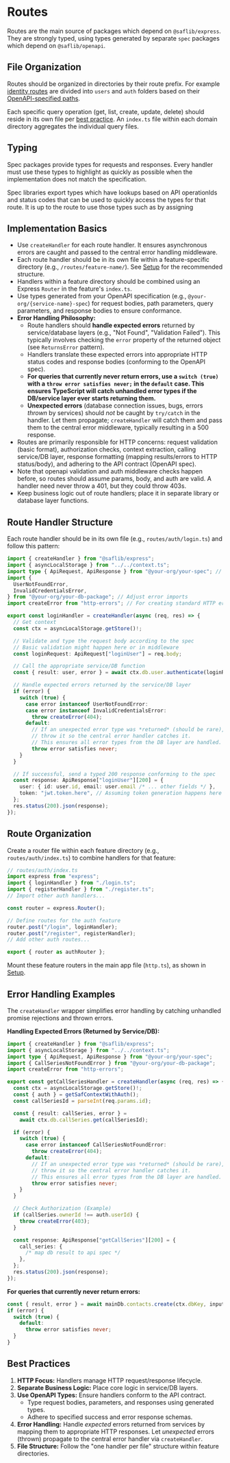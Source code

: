 # Routes

Routes are the main source of packages which depend on `@saflib/express`. They are strongly typed, using types generated by separate `spec` packages which depend on `@saflib/openapi`.

## File Organization

Routes should be organized in directories by their route prefix. For example [identity routes](https://github.com/sderickson/saflib/tree/f1864114bbd38b20996ea0dfe486767dff42d3b2/identity/identity-service/routes) are divided into `users` and `auth` folders based on their [OpenAPI-specified paths](https://github.com/sderickson/saflib/blob/f1864114bbd38b20996ea0dfe486767dff42d3b2/identity/identity-spec/openapi.yaml).

Each specific query operation (get, list, create, update, delete) should reside in its own file per [best practice](../../best-practices.md#keep-files-small). An `index.ts` file within each domain directory aggregates the individual query files.

## Typing

Spec packages provide types for requests and responses. Every handler must use these types to highlight as quickly as possible when the implementation does not match the specification.

Spec libraries export types which have lookups based on API operationIds and status codes that can be used to quickly access the types for that route. It is up to the route to use those types such as by assigning

## Implementation Basics

- Use `createHandler` for each route handler. It ensures asynchronous errors are caught and passed to the central error handling middleware.
- Each route handler should be in its own file within a feature-specific directory (e.g., `/routes/feature-name/`). See [Setup](./01-setup.md) for the recommended structure.
- Handlers within a feature directory should be combined using an Express `Router` in the feature's `index.ts`.
- Use types generated from your OpenAPI specification (e.g., `@your-org/{service-name}-spec`) for request bodies, path parameters, query parameters, and response bodies to ensure conformance.
- **Error Handling Philosophy:**
  - Route handlers should **handle expected errors** returned by service/database layers (e.g., "Not Found", "Validation Failed"). This typically involves checking the `error` property of the returned object (see `ReturnsError` pattern).
  - Handlers translate these expected errors into appropriate HTTP status codes and response bodies (conforming to the OpenAPI spec).
  - **For queries that currently never return errors, use a `switch (true)` with a `throw error satisfies never;` in the `default` case. This ensures TypeScript will catch unhandled error types if the DB/service layer ever starts returning them.**
  - **Unexpected errors** (database connection issues, bugs, errors _thrown_ by services) should _not_ be caught by `try/catch` in the handler. Let them propagate; `createHandler` will catch them and pass them to the central error middleware, typically resulting in a 500 response.
- Routes are primarily responsible for HTTP concerns: request validation (basic format), authorization checks, context extraction, calling service/DB layer, response formatting (mapping results/errors to HTTP status/body), and adhering to the API contract (OpenAPI spec).
- Note that openapi validation and auth middleware checks happen before, so routes should assume params, body, and auth are valid. A handler need never throw a 401, but they could throw 403s.
- Keep business logic out of route handlers; place it in separate library or database layer functions.

## Route Handler Structure

Each route handler should be in its own file (e.g., `routes/auth/login.ts`) and follow this pattern:

```typescript
import { createHandler } from "@saflib/express";
import { asyncLocalStorage } from "../../context.ts";
import type { ApiRequest, ApiResponse } from "@your-org/your-spec"; // Adjust spec import
import {
  UserNotFoundError,
  InvalidCredentialsError,
} from "@your-org/your-db-package"; // Adjust error imports
import createError from "http-errors"; // For creating standard HTTP errors

export const loginHandler = createHandler(async (req, res) => {
  // Get context
  const ctx = asyncLocalStorage.getStore()!;

  // Validate and type the request body according to the spec
  // Basic validation might happen here or in middleware
  const loginRequest: ApiRequest["loginUser"] = req.body;

  // Call the appropriate service/DB function
  const { result: user, error } = await ctx.db.user.authenticate(loginRequest);

  // Handle expected errors returned by the service/DB layer
  if (error) {
    switch (true) {
      case error instanceof UserNotFoundError:
      case error instanceof InvalidCredentialsError:
        throw createError(404);
      default:
        // If an unexpected error type was *returned* (should be rare),
        // throw it so the central error handler catches it.
        // This ensures all error types from the DB layer are handled.
        throw error satisfies never;
    }
  }

  // If successful, send a typed 200 response conforming to the spec
  const response: ApiResponse["loginUser"][200] = {
    user: { id: user.id, email: user.email /* ... other fields */ },
    token: "jwt.token.here", // Assuming token generation happens here or is returned by authenticate
  };
  res.status(200).json(response);
});
```

## Route Organization

Create a router file within each feature directory (e.g., `routes/auth/index.ts`) to combine handlers for that feature:

```typescript
// routes/auth/index.ts
import express from "express";
import { loginHandler } from "./login.ts";
import { registerHandler } from "./register.ts";
// Import other auth handlers...

const router = express.Router();

// Define routes for the auth feature
router.post("/login", loginHandler);
router.post("/register", registerHandler);
// Add other auth routes...

export { router as authRouter };
```

Mount these feature routers in the main app file (`http.ts`), as shown in [Setup](./01-setup.md).

## Error Handling Examples

The `createHandler` wrapper simplifies error handling by catching unhandled promise rejections and thrown errors.

**Handling Expected Errors (Returned by Service/DB):**

```typescript
import { createHandler } from "@saflib/express";
import { asyncLocalStorage } from "../../context.ts";
import type { ApiRequest, ApiResponse } from "@your-org/your-spec";
import { CallSeriesNotFoundError } from "@your-org/your-db-package";
import createError from "http-errors";

export const getCallSeriesHandler = createHandler(async (req, res) => {
  const ctx = asyncLocalStorage.getStore()!;
  const { auth } = getSafContextWithAuth();
  const callSeriesId = parseInt(req.params.id);

  const { result: callSeries, error } =
    await ctx.db.callSeries.get(callSeriesId);

  if (error) {
    switch (true) {
      case error instanceof CallSeriesNotFoundError:
        throw createError(404);
      default:
        // If an unexpected error type was *returned* (should be rare),
        // throw it so the central error handler catches it.
        // This ensures all error types from the DB layer are handled.
        throw error satisfies never;
    }
  }

  // Check Authorization (Example)
  if (callSeries.ownerId !== auth.userId) {
    throw createError(403);
  }

  const response: ApiResponse["getCallSeries"][200] = {
    call_series: {
      /* map db result to api spec */
    },
  };
  res.status(200).json(response);
});
```

**For queries that currently never return errors:**

```typescript
const { result, error } = await mainDb.contacts.create(ctx.dbKey, input);
if (error) {
  switch (true) {
    default:
      throw error satisfies never;
  }
}
```

## Best Practices

1.  **HTTP Focus:** Handlers manage HTTP request/response lifecycle.
2.  **Separate Business Logic:** Place core logic in service/DB layers.
3.  **Use OpenAPI Types:** Ensure handlers conform to the API contract.
    - Type request bodies, parameters, and responses using generated types.
    - Adhere to specified success and error response schemas.
4.  **Error Handling:** Handle _expected_ errors returned from services by mapping them to appropriate HTTP responses. Let _unexpected_ errors (thrown) propagate to the central error handler via `createHandler`.
5.  **File Structure:** Follow the "one handler per file" structure within feature directories.
